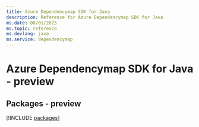 ```yaml
---
title: Azure Dependencymap SDK for Java
description: Reference for Azure Dependencymap SDK for Java
ms.date: 08/01/2025
ms.topic: reference
ms.devlang: java
ms.service: dependencymap
---
```

# Azure Dependencymap SDK for Java - preview
## Packages - preview
[!INCLUDE [packages](dependencymap-index.md)]